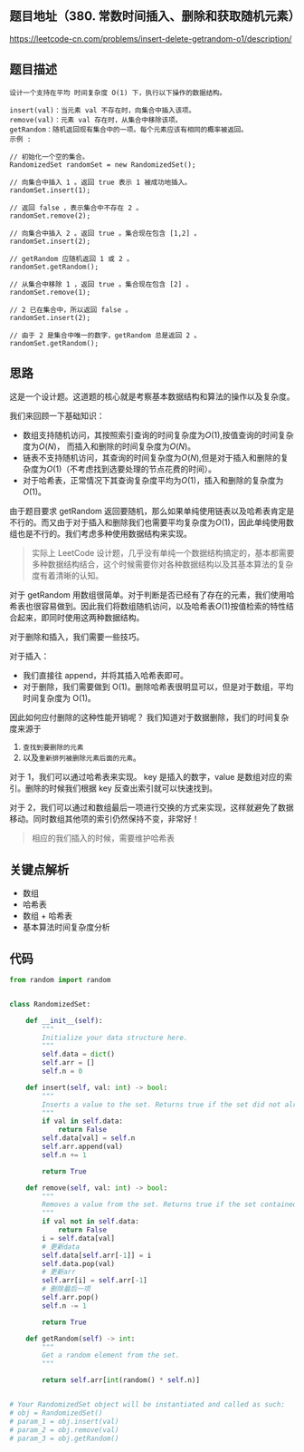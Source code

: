 ## 题目地址（380. 常数时间插入、删除和获取随机元素）

https://leetcode-cn.com/problems/insert-delete-getrandom-o1/description/

## 题目描述

```
设计一个支持在平均 时间复杂度 O(1) 下，执行以下操作的数据结构。

insert(val)：当元素 val 不存在时，向集合中插入该项。
remove(val)：元素 val 存在时，从集合中移除该项。
getRandom：随机返回现有集合中的一项。每个元素应该有相同的概率被返回。
示例 :

// 初始化一个空的集合。
RandomizedSet randomSet = new RandomizedSet();

// 向集合中插入 1 。返回 true 表示 1 被成功地插入。
randomSet.insert(1);

// 返回 false ，表示集合中不存在 2 。
randomSet.remove(2);

// 向集合中插入 2 。返回 true 。集合现在包含 [1,2] 。
randomSet.insert(2);

// getRandom 应随机返回 1 或 2 。
randomSet.getRandom();

// 从集合中移除 1 ，返回 true 。集合现在包含 [2] 。
randomSet.remove(1);

// 2 已在集合中，所以返回 false 。
randomSet.insert(2);

// 由于 2 是集合中唯一的数字，getRandom 总是返回 2 。
randomSet.getRandom();

```

## 思路

这是一个设计题。这道题的核心就是考察基本数据结构和算法的操作以及复杂度。

我们来回顾一下基础知识：

- 数组支持随机访问，其按照索引查询的时间复杂度为$O(1)$,按值查询的时间复杂度为$O(N)$， 而插入和删除的时间复杂度为$O(N)$。
- 链表不支持随机访问，其查询的时间复杂度为$O(N)$,但是对于插入和删除的复杂度为$O(1)$（不考虑找到选要处理的节点花费的时间）。
- 对于哈希表，正常情况下其查询复杂度平均为$O(1)$，插入和删除的复杂度为$O(1)$。

由于题目要求 getRandom 返回要随机，那么如果单纯使用链表以及哈希表肯定是不行的。而又由于对于插入和删除我们也需要平均复杂度为$O(1)$，因此单纯使用数组也是不行的。我们考虑多种使用数据结构来实现。

> 实际上 LeetCode 设计题，几乎没有单纯一个数据结构搞定的，基本都需要多种数据结构结合，这个时候需要你对各种数据结构以及其基本算法的复杂度有着清晰的认知。

对于 getRandom 用数组很简单。对于判断是否已经有了存在的元素，我们使用哈希表也很容易做到。因此我们将数组随机访问，以及哈希表$O(1)$按值检索的特性结合起来，即同时使用这两种数据结构。

对于删除和插入，我们需要一些技巧。

对于插入：

- 我们直接往 append，并将其插入哈希表即可。
- 对于删除，我们需要做到 O(1)。删除哈希表很明显可以，但是对于数组，平均时间复杂度为 O(1)。

因此如何应付删除的这种性能开销呢？ 我们知道对于数据删除，我们的时间复杂度来源于

1. `查找到要删除的元素`
2. 以及`重新排列被删除元素后面的元素`。

对于 1，我们可以通过哈希表来实现。 key 是插入的数字，value 是数组对应的索引。删除的时候我们根据 key 反查出索引就可以快速找到。

对于 2，我们可以通过和数组最后一项进行交换的方式来实现，这样就避免了数据移动。同时数组其他项的索引仍然保持不变，非常好！

> 相应的我们插入的时候，需要维护哈希表

## 关键点解析

- 数组
- 哈希表
- 数组 + 哈希表
- 基本算法时间复杂度分析

## 代码

```python
from random import random


class RandomizedSet:

    def __init__(self):
        """
        Initialize your data structure here.
        """
        self.data = dict()
        self.arr = []
        self.n = 0

    def insert(self, val: int) -> bool:
        """
        Inserts a value to the set. Returns true if the set did not already contain the specified element.
        """
        if val in self.data:
            return False
        self.data[val] = self.n
        self.arr.append(val)
        self.n += 1

        return True

    def remove(self, val: int) -> bool:
        """
        Removes a value from the set. Returns true if the set contained the specified element.
        """
        if val not in self.data:
            return False
        i = self.data[val]
        # 更新data
        self.data[self.arr[-1]] = i
        self.data.pop(val)
        # 更新arr
        self.arr[i] = self.arr[-1]
        # 删除最后一项
        self.arr.pop()
        self.n -= 1

        return True

    def getRandom(self) -> int:
        """
        Get a random element from the set.
        """

        return self.arr[int(random() * self.n)]


# Your RandomizedSet object will be instantiated and called as such:
# obj = RandomizedSet()
# param_1 = obj.insert(val)
# param_2 = obj.remove(val)
# param_3 = obj.getRandom()
```
